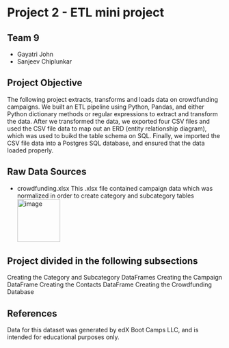 # Project 2 - ETL mini project

## Team 9 
- Gayatri John
- Sanjeev Chiplunkar

## Project Objective
The following project extracts, transforms and loads data on crowdfunding campaigns. We built an ETL pipeline using Python, Pandas, and either Python dictionary methods or regular expressions to extract and transform the data. After we transformed the data, we exported four CSV files and used the CSV file data to map out an ERD (entity relationship diagram), which was used to buikd the table schema on SQL. Finally, we imported the CSV file data into a Postgres SQL database, and ensured that the data loaded properly.

## Raw Data Sources
- crowdfunding.xlsx
  This .xlsx file contained campaign data which was normalized in order to create category and subcategory tables
  <img width="100" alt="image" src="https://github.com/gayajohn/Crowdfunding_ETL/assets/135036996/5e30a9e8-9315-41a1-880c-240abfca3a64">
  


## Project divided in the following subsections

Creating the Category and Subcategory DataFrames
Creating the Campaign DataFrame
Creating the Contacts DataFrame
Creating the Crowdfunding Database

## References
Data for this dataset was generated by edX Boot Camps LLC, and is intended for educational purposes only.
